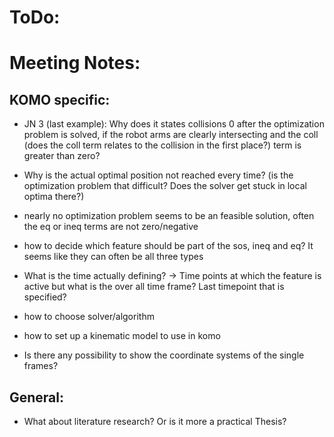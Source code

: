 # ToDo:


# Meeting Notes:

## KOMO specific:

- JN 3 (last example): Why does it states collisions 0 after the optimization problem is solved, if the robot arms are clearly intersecting and the coll (does the coll term relates to the collision in the first place?) term is greater than zero?

- Why is the actual optimal position not reached every time? (is the optimization problem that difficult? Does the solver get stuck in local optima there?)

- nearly no optimization problem seems to be an feasible solution, often the eq or ineq terms are not zero/negative 

- how to decide which feature should be part of the sos, ineq and eq? It seems like they can often be all three types

- What is the time actually defining? -> Time points at which the feature is active but what is the over all time frame? Last timepoint that is specified? 

- how to choose solver/algorithm

- how to set up a kinematic model to use in komo

- Is there any possibility to show the coordinate systems of the single frames?


## General:

- What about literature research? Or is it more a practical Thesis?


